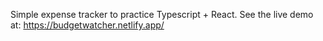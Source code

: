 Simple expense tracker to practice Typescript + React.
See the live demo at: https://budgetwatcher.netlify.app/